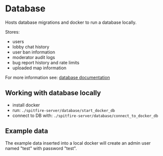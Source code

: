 # Database

Hosts database migrations and docker to run a database locally.


Stores:
  - users
  - lobby chat history
  - user ban information
  - moderator audit logs
  - bug report history and rate limits
  - uploaded map information

For more information see: [database documentation](/docs/development/database/)


## Working with database locally

- install docker
- run: `./spitfire-server/database/start_docker_db`
- connect to DB with: `./spitfire-server/database/connect_to_docker_db`

## Example data

The example data inserted into a local docker will create an admin user
named "test" with password "test".

